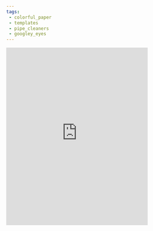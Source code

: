 ```yaml
---
tags:
 - colorful_paper
 - templates
 - pipe_cleaners
 - googley_eyes
---
```

<iframe src="https://www.facebook.com/plugins/video.php?height=476&href=https%3A%2F%2Fwww.facebook.com%2Ffunactivitiesforkiddos%2Fvideos%2F1722958001480914%2F&show_text=false [(Arch [(Archived)](https://web.archive.org/web/20230824/https://www.facebook.com/plugins/video.php?height=476&href=https%3A%2F%2Fwww.facebook.com%2FPlanningplaytime%2Fvideos%2F196020936590160%2F&show_text=false&width=476&t=0)ived)](https://web.archive.org/web/20230824/https://www.facebook.com/plugins/video.php?height=476&href=https%3A%2F%2Fwww.facebook.com%2Fthedadlab%2Fvideos%2F274585104983376%2F&show_text=false&width=476&t=0)&width=380&t=0" width="380" height="476" style="border:none;overflow:hidden" scrolling="no" frameborder="0" allowfullscreen="true" allow="autoplay; clipboard-write; encrypted-media; picture-in-picture; web-share" allowFullScreen="true"></iframe>